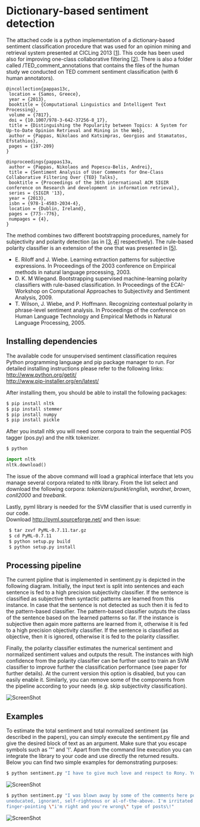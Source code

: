 Dictionary-based sentiment detection
======================
The attached code is a python implementation of a dictionary-based sentiment classification procedure that was used for an opinion mining and retrieval system presented at CICLing 2013 [<a href="http://publications.idiap.ch/downloads/papers/2013/Pappas_CICLING_2013.pdf">1</a>]. This code has been used also for improving one-class collaborative filtering [<a href="http://publications.idiap.ch/downloads/papers/2013/Pappas_SIGIR_2013.pdf">2</a>]. There is also a folder called /TED_comment_annotations that contains the files of the human study we conducted on TED comment sentiment classification (with 6 human annotators).  

```
@incollection{pappas13c,
 location = {Samos, Greece},
 year = {2013},
 booktitle = {Computational Linguistics and Intelligent Text Processing},
 volume = {7817},
 doi = {10.1007/978-3-642-37256-8_17},
 title = {Distinguishing the Popularity between Topics: A System for Up-to-Date Opinion Retrieval and Mining in the Web},
 author = {Pappas, Nikolaos and Katsimpras, Georgios and Stamatatos, Efstathios},
 pages = {197-209}
}
```
 
```
@inproceedings{pappas13a,
 author = {Pappas, Nikolaos and Popescu-Belis, Andrei},
 title = {Sentiment Analysis of User Comments for One-Class Collaborative Filtering Over {TED} Talks},
 booktitle = {Proceedings of the 36th international ACM SIGIR conference on Research and development in information retrieval},
 series = {SIGIR '13},
 year = {2013},
 isbn = {978-1-4503-2034-4},
 location = {Dublin, Ireland},
 pages = {773--776},
 numpages = {4},
} 
```

The method combines two different bootstrapping procedures, namely for subjectivity and polarity detection (as in [<a href="http://www.cs.utah.edu/~riloff/pdfs/emnlp03.pdf">3</a>, <a href="http://www.lsv.uni-saarland.de/wassa.pdf">4</a>] respectively). The rule-based polarity classifier is an extension of the one that was presented in [<a href="http://people.cs.pitt.edu/~wiebe/pubs/papers/emnlp05polarity.pdf">5</a>].

- E. Riloff and J. Wiebe. Learning extraction patterns for subjective expressions.
In Proceedings of the 2003 conference on Empirical methods in natural language
processing, 2003.  <br />
- D. K. M Wiegand. Bootstrapping supervised machine-learning polarity classifiers with rule-based classification. 
In Proceedings of the ECAI-Workshop on Computational Approaches to Subjectivity and Sentiment Analysis, 2009.  <br />
- T. Wilson, J. Wiebe, and P. Hoffmann. Recognizing contextual polarity in phrase-level sentiment 
analysis. In Proceedings of the conference on Human Language Technology and Empirical Methods in 
Natural Language Processing, 2005. <br />

Installing dependencies
------------
The available code for unsupervised sentiment classification requires Python programming 
language and pip package manager to run. For detailed installing instructions please refer to 
the following links: <br />
http://www.python.org/getit/ <br />
http://www.pip-installer.org/en/latest/

After installing them, you should be able to install the following packages: <br />
```bash
$ pip install nltk  
$ pip install stemmer 
$ pip install numpy
$ pip install pickle 
```

After you install nltk you will need some corpora to train the sequential POS tagger (pos.py) and the nltk tokenizer.
```bash
$ python 
```
```python
import nltk 
nltk.download() 
```  
The issue of the above command will load a graphical interface that lets you manage several corpora
related to nltk library. From the list select and download the following corpora: 
*tokenizers/punkt/english*, *wordnet*, *brown*, *conll2000* and *treebank*. 

Lastly, pyml library is needed for the SVM classifier that is used currently in our code. <br />
Download http://pyml.sourceforge.net/ and then issue: <br />
```bash 
 $ tar zxvf PyML-0.7.11.tar.gz
 $ cd PyML-0.7.11
 $ python setup.py build
 $ python setup.py install 
```


Processing pipeline
-------------------
The current pipline that is implemented in sentiment.py is depicted in the following diagram. Initially,
the input text is split into sentences and each sentence is fed to a high precision subjectivity classifier.
If the sentence is classified as subjective then syntactic patterns are learned from this instance. In case 
that the sentence is not detected as such then it is fed to the pattern-based classifier. The pattern-based
classifier outputs the class of the sentence based on the learned patterns so far. If the instance is subjective
then again more patterns are learned from it, otherwise it is fed to a high precision objectivity classifier.
If the sentence is classified as objective, then it is ignored, otherwise it is fed to the polarity classifier.

Finally, the polarity classifier estimates the numerical sentiment and normalized sentiment values and outputs
the result. The instances with high confidence from the polarity classifier can be further used to train an SVM 
classifier to improve further the classification performance (see paper for further details). At the current version
this option is disabled, but you can easily enable it. Similarly, you can remove some of the components from the 
pipeline according to your needs (e.g. skip subjectivity classification).


![ScreenShot](https://raw.github.com/nik0spapp/unsupervised_sentiment/master/examples/bootstrap.png)

Examples
--------
To estimate the total sentiment and total normalized sentiment (as described in the papers), 
you can simply execute the sentiment.py file and give the desired block of text as an argument.
Make sure that you escape symbols such as '"' and '!'. Apart from the command line execution you 
can integrate the library to your code and use directly the returned results. Below you can 
find two simple examples for demonstrating purposes:

```bash
$ python sentiment.py "I have to give much love and respect to Rony. Your work is Amazing\!"
```
![ScreenShot](https://raw.github.com/nik0spapp/unsupervised_sentiment/master/examples/1.png)



```bash
$ python sentiment.py "I was blown away by some of the comments here posted by people who is either 
uneducated, ignorant, self-righteous or al-of-the-above. I'm irritated and saddened as I read these 
finger-pointing \"i'm right and you're wrong\" type of posts\!"
```
![ScreenShot](https://raw.github.com/nik0spapp/unsupervised_sentiment/master/examples/2.png)


